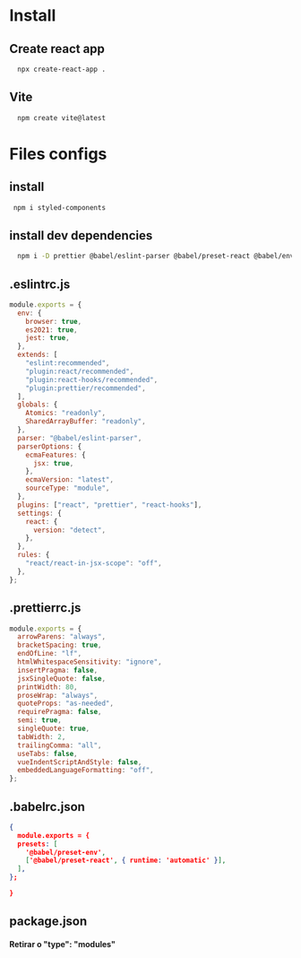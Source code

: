 # Install

## Create react app

```zsh
  npx create-react-app .
```

## Vite

```zsh
  npm create vite@latest
```

# Files configs

## install

```zsh
 npm i styled-components
```

## install dev dependencies

```zsh
  npm i -D prettier @babel/eslint-parser @babel/preset-react @babel/env eslint eslint-plugin-prettier eslint-config-prettier eslint-plugin-react eslint-plugin-react-hooks jest-styled-components
```

## .eslintrc.js

```js
module.exports = {
  env: {
    browser: true,
    es2021: true,
    jest: true,
  },
  extends: [
    "eslint:recommended",
    "plugin:react/recommended",
    "plugin:react-hooks/recommended",
    "plugin:prettier/recommended",
  ],
  globals: {
    Atomics: "readonly",
    SharedArrayBuffer: "readonly",
  },
  parser: "@babel/eslint-parser",
  parserOptions: {
    ecmaFeatures: {
      jsx: true,
    },
    ecmaVersion: "latest",
    sourceType: "module",
  },
  plugins: ["react", "prettier", "react-hooks"],
  settings: {
    react: {
      version: "detect",
    },
  },
  rules: {
    "react/react-in-jsx-scope": "off",
  },
};
```

## .prettierrc.js

```js
module.exports = {
  arrowParens: "always",
  bracketSpacing: true,
  endOfLine: "lf",
  htmlWhitespaceSensitivity: "ignore",
  insertPragma: false,
  jsxSingleQuote: false,
  printWidth: 80,
  proseWrap: "always",
  quoteProps: "as-needed",
  requirePragma: false,
  semi: true,
  singleQuote: true,
  tabWidth: 2,
  trailingComma: "all",
  useTabs: false,
  vueIndentScriptAndStyle: false,
  embeddedLanguageFormatting: "off",
};
```

## .babelrc.json

```json
{
  module.exports = {
  presets: [
    '@babel/preset-env',
    ['@babel/preset-react', { runtime: 'automatic' }],
  ],
};

}
```

## package.json

#### Retirar o "type": "modules"
